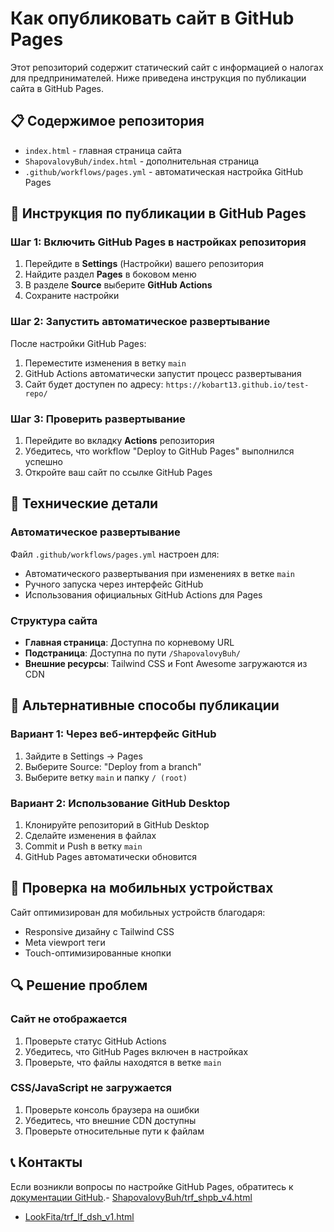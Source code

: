 # Как опубликовать сайт в GitHub Pages

Этот репозиторий содержит статический сайт с информацией о налогах для предпринимателей. Ниже приведена инструкция по публикации сайта в GitHub Pages.

## 📋 Содержимое репозитория

- `index.html` - главная страница сайта
- `ShapovalovyBuh/index.html` - дополнительная страница
- `.github/workflows/pages.yml` - автоматическая настройка GitHub Pages

## 🚀 Инструкция по публикации в GitHub Pages

### Шаг 1: Включить GitHub Pages в настройках репозитория

1. Перейдите в **Settings** (Настройки) вашего репозитория
2. Найдите раздел **Pages** в боковом меню
3. В разделе **Source** выберите **GitHub Actions**
4. Сохраните настройки

### Шаг 2: Запустить автоматическое развертывание

После настройки GitHub Pages:
1. Переместите изменения в ветку `main`
2. GitHub Actions автоматически запустит процесс развертывания
3. Сайт будет доступен по адресу: `https://kobart13.github.io/test-repo/`

### Шаг 3: Проверить развертывание

1. Перейдите во вкладку **Actions** репозитория
2. Убедитесь, что workflow "Deploy to GitHub Pages" выполнился успешно
3. Откройте ваш сайт по ссылке GitHub Pages

## 🔧 Технические детали

### Автоматическое развертывание

Файл `.github/workflows/pages.yml` настроен для:
- Автоматического развертывания при изменениях в ветке `main`
- Ручного запуска через интерфейс GitHub
- Использования официальных GitHub Actions для Pages

### Структура сайта

- **Главная страница**: Доступна по корневому URL
- **Подстраница**: Доступна по пути `/ShapovalovyBuh/`
- **Внешние ресурсы**: Tailwind CSS и Font Awesome загружаются из CDN

## 🎯 Альтернативные способы публикации

### Вариант 1: Через веб-интерфейс GitHub
1. Зайдите в Settings → Pages
2. Выберите Source: "Deploy from a branch"
3. Выберите ветку `main` и папку `/ (root)`

### Вариант 2: Использование GitHub Desktop
1. Клонируйте репозиторий в GitHub Desktop
2. Сделайте изменения в файлах
3. Commit и Push в ветку `main`
4. GitHub Pages автоматически обновится

## 📱 Проверка на мобильных устройствах

Сайт оптимизирован для мобильных устройств благодаря:
- Responsive дизайну с Tailwind CSS
- Meta viewport теги
- Touch-оптимизированные кнопки

## 🔍 Решение проблем

### Сайт не отображается
1. Проверьте статус GitHub Actions
2. Убедитесь, что GitHub Pages включен в настройках
3. Проверьте, что файлы находятся в ветке `main`

### CSS/JavaScript не загружается
1. Проверьте консоль браузера на ошибки
2. Убедитесь, что внешние CDN доступны
3. Проверьте относительные пути к файлам

## 📞 Контакты

Если возникли вопросы по настройке GitHub Pages, обратитесь к [документации GitHub](https://docs.github.com/en/pages).- [ShapovalovyBuh/trf_shpb_v4.html](https://Kobart13.github.io/test-repo/ShapovalovyBuh/trf_shpb_v4.html)
- [LookFita/trf_lf_dsh_v1.html](https://Kobart13.github.io/test-repo/LookFita/trf_lf_dsh_v1.html)
